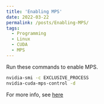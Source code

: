 ```yaml
---
title: 'Enabling MPS'
date: 2022-03-22
permalink: /posts/Enabling-MPS/
tags:
  - Programming
  - Linux
  - CUDA
  - MPS
---
```


Run these commands to enable MPS.

```bash
nvidia-smi -c EXCLUSIVE_PROCESS
nvidia-cuda-mps-control -d
```

For more info, see [here](https://docs.nvidia.com/deploy/mps/)
